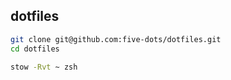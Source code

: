 ## dotfiles

``` sh
git clone git@github.com:five-dots/dotfiles.git
cd dotfiles

stow -Rvt ~ zsh
```
